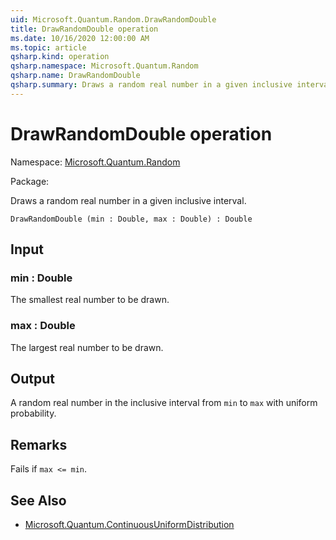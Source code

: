 ```yaml
---
uid: Microsoft.Quantum.Random.DrawRandomDouble
title: DrawRandomDouble operation
ms.date: 10/16/2020 12:00:00 AM
ms.topic: article
qsharp.kind: operation
qsharp.namespace: Microsoft.Quantum.Random
qsharp.name: DrawRandomDouble
qsharp.summary: Draws a random real number in a given inclusive interval.
---
```


# DrawRandomDouble operation

Namespace: [Microsoft.Quantum.Random](xref:Microsoft.Quantum.Random)

Package: [](https://nuget.org/packages/)


Draws a random real number in a given inclusive interval.

```Q#
DrawRandomDouble (min : Double, max : Double) : Double
```


## Input

### min : Double

The smallest real number to be drawn.


### max : Double

The largest real number to be drawn.



## Output

A random real number in the inclusive interval from `min` to `max` withuniform probability.

## Remarks

Fails if `max <= min`.

## See Also

- [Microsoft.Quantum.ContinuousUniformDistribution](xref:Microsoft.Quantum.ContinuousUniformDistribution)